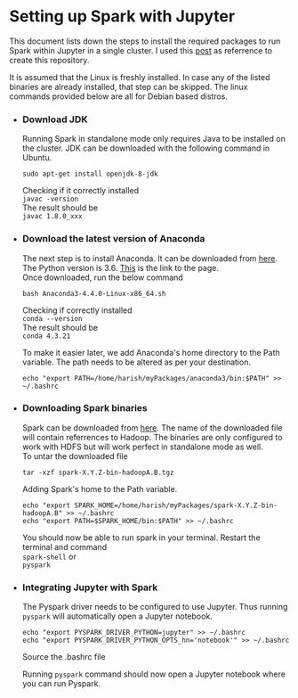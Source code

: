 # Setting up Spark with Jupyter
This document lists down the steps to install the required packages to run Spark within Jupyter in a single cluster. I used this [post](https://blog.sicara.com/get-started-pyspark-jupyter-guide-tutorial-ae2fe84f594f) as referrence to create this repository.

It is assumed that the Linux is freshly installed. In case any of the listed binaries are already installed, that step can be skipped.
The linux commands provided below are all for Debian based distros.

- ### Download JDK
  Running Spark in standalone mode only requires Java to be installed on the cluster. 
  JDK can be downloaded with the following command in Ubuntu.
    
    `sudo apt-get install openjdk-8-jdk`
    
  Checking if it correctly installed  
    `javac -version`  
  The result should be  
    `javac 1.8.0_xxx`  
    
    
- ### Download the latest version of Anaconda
  The next step is to install Anaconda. It can be downloaded from [here](https://repo.continuum.io/archive/Anaconda3-4.4.0-Linux-x86_64.sh). The Python version is 3.6. [This](https://www.continuum.io/downloads) is the link to the page.  
  Once downloaded, run the below command

    `bash Anaconda3-4.4.0-Linux-x86_64.sh`  
  
  Checking if correctly installed  
    `conda --version`  
  The result should be  
    `conda 4.3.21`  
    
  To make it easier later, we add Anaconda's home directory to the Path variable. The path needs to be altered as per your destination.    
    
    `echo "export PATH=/home/harish/myPackages/anaconda3/bin:$PATH" >> ~/.bashrc`  
      
- ### Downloading Spark binaries
  Spark can be downloaded from [here](https://d3kbcqa49mib13.cloudfront.net/spark-2.1.1-bin-hadoop2.7.tgz). The name of the downloaded file will contain referrences to Hadoop. The binaries are only configured to work with HDFS but will work perfect in standalone mode as well.  
  To untar the downloaded file
      
    `tar -xzf spark-X.Y.Z-bin-hadoopA.B.tgz`
    
  Adding Spark's home to the Path variable.  
    
    `echo "export SPARK_HOME=/home/harish/myPackages/spark-X.Y.Z-bin-hadoopA.B" >> ~/.bashrc`  
    `echo "export PATH=$SPARK_HOME/bin:$PATH" >> ~/.bashrc`   
    
  You should now be able to run spark in your terminal. Restart the terminal and command  
    `spark-shell`  or  
    `pyspark`

- ### Integrating Jupyter with Spark  
  The Pyspark driver needs to be configured to use Jupyter. Thus running `pyspark` will automatically open a Jupyter notebook.  
  
    `echo "export PYSPARK_DRIVER_PYTHON=jupyter" >> ~/.bashrc`  
    `echo "export PYSPARK_DRIVER_PYTHON_OPTS_hn='notebook'" >> ~/.bashrc`  
      
  Source the .bashrc file
  
  Running `pyspark` command should now open a Jupyter notebook where you can run Pyspark.
